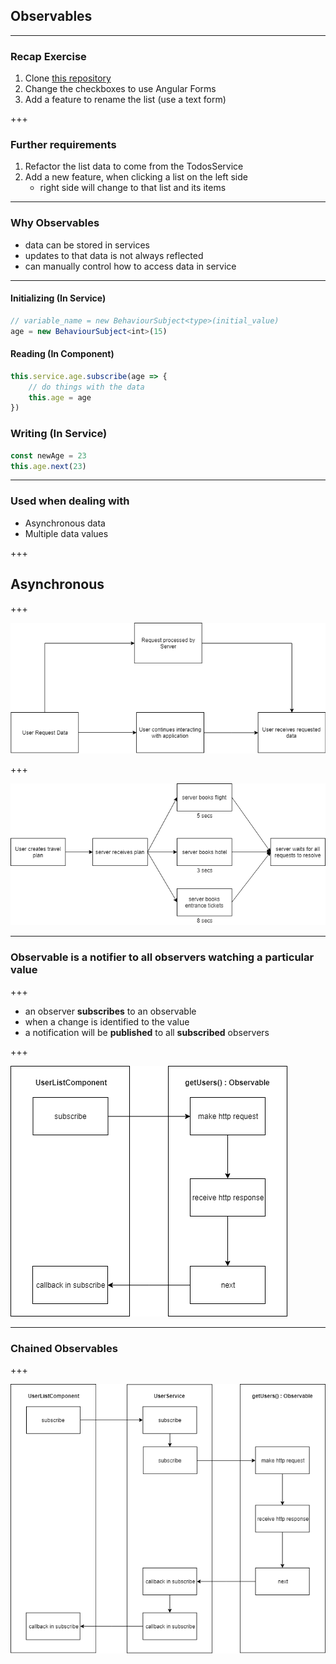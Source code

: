 ## Observables

---

### Recap Exercise

1. Clone [this repository](https://github.com/mingxiangchan/dell-observables)
2. Change the checkboxes to use Angular Forms
3. Add a feature to rename the list (use a text form)

+++

### Further requirements

1. Refactor the list data to come from the <span class="text-gold">TodosService</span>
2. Add a new feature, when clicking a list on the left side
    - right side will change to that list and its items

---

### Why Observables

- data can be stored in services
- updates to that data is not always reflected
- can manually control how to access data in service

---

#### Initializing (In Service)

```ts
// variable_name = new BehaviourSubject<type>(initial_value)
age = new BehaviourSubject<int>(15)
```

#### Reading (In Component)

```ts
this.service.age.subscribe(age => {
    // do things with the data
    this.age = age
})
```

### Writing (In Service)

```ts
const newAge = 23
this.age.next(23)
```

---

### Used when dealing with
- Asynchronous data
- Multiple data values

+++

## Asynchronous

+++

![asynchrosity](./asynchrosity.png)

+++

![async_req](./async_req.png)

---

### Observable is a notifier to all observers watching a particular value

+++

- an observer <b>subscribes</b> to an observable
- when a change is identified to the value
- a notification will be <b>published</b> to all <b>subscribed</b> observers

+++

![single-obs](./single-observable-flow.png)

---

### Chained Observables

+++

![chained-obs](./handling-chained-observables.png)
